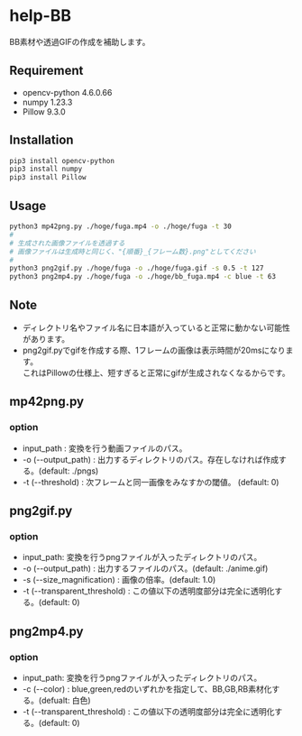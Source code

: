 # help-BB
BB素材や透過GIFの作成を補助します。
## Requirement
- opencv-python     4.6.0.66
- numpy             1.23.3
- Pillow            9.3.0
## Installation
```sh
pip3 install opencv-python
pip3 install numpy
pip3 install Pillow
```
## Usage
```sh
python3 mp42png.py ./hoge/fuga.mp4 -o ./hoge/fuga -t 30
#
# 生成された画像ファイルを透過する
# 画像ファイルは生成時と同じく、"{順番}_{フレーム数}.png"としてください
#
python3 png2gif.py ./hoge/fuga -o ./hoge/fuga.gif -s 0.5 -t 127
python3 png2mp4.py ./hoge/fuga -o ./hoge/bb_fuga.mp4 -c blue -t 63
```
## Note
- ディレクトリ名やファイル名に日本語が入っていると正常に動かない可能性があります。
- png2gif.pyでgifを作成する際、1フレームの画像は表示時間が20msになります。<br>
  これはPillowの仕様上、短すぎると正常にgifが生成されなくなるからです。
## mp42png.py
### option
- input_path : 変換を行う動画ファイルのパス。
- -o (--output_path) : 出力するディレクトリのパス。存在しなければ作成する。(default: ./pngs)
- -t (--threshold) : 次フレームと同一画像をみなすかの閾値。 (default: 0)
## png2gif.py
### option
- input_path: 変換を行うpngファイルが入ったディレクトリのパス。
- -o (--output_path) : 出力するファイルのパス。(default: ./anime.gif)
- -s (--size_magnification) : 画像の倍率。(default: 1.0)
- -t (--transparent_threshold) : この値以下の透明度部分は完全に透明化する。(default: 0)
## png2mp4.py
### option
- input_path: 変換を行うpngファイルが入ったディレクトリのパス。
- -c (--color) : blue,green,redのいずれかを指定して、BB,GB,RB素材化する。(defualt: 白色)
- -t (--transparent_threshold) : この値以下の透明度部分は完全に透明化する。(default: 0)
